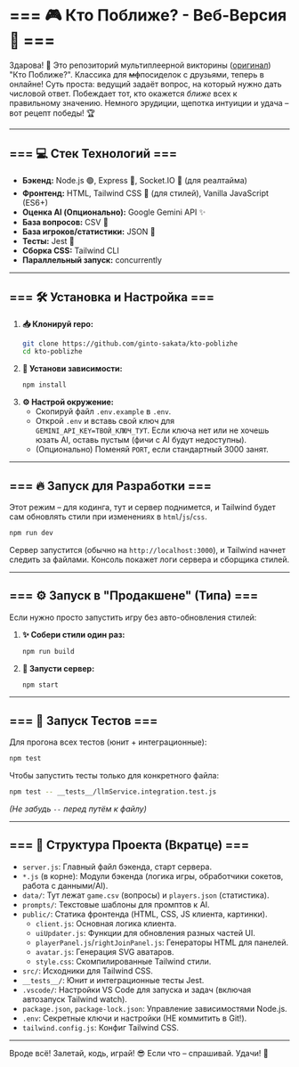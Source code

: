 # === 🎮 Кто Поближе? - Веб-Версия 🍋 ===

Здарова! 👋 Это репозиторий мультиплеерной викторины ([оригинал](https://dialogs.yandex.ru/store/skills/06a89705-igra-kto-blizhe)) "Кто Поближе?". Классика для <del>мф</del>посиделок с друзьями, теперь в онлайне! Суть проста: ведущий задаёт вопрос, на который нужно дать числовой ответ. Побеждает тот, кто окажется *ближе* всех к правильному значению. Немного эрудиции, щепотка интуиции и удача – вот рецепт победы! 🏆

---

## === 💻 Стек Технологий ===

*   **Бэкенд:** Node.js 🟢, Express 🚀, Socket.IO 🔌 (для реалтайма)
*   **Фронтенд:** HTML, Tailwind CSS 💨 (для стилей), Vanilla JavaScript (ES6+)
*   **Оценка AI (Опционально):** Google Gemini API ✨
*   **База вопросов:** CSV 📄
*   **База игроков/статистики:** JSON 📄
*   **Тесты:** Jest 🧪
*   **Сборка CSS:** Tailwind CLI
*   **Параллельный запуск:** concurrently

---

## === 🛠️ Установка и Настройка ===

1.  **📥 Клонируй repo:**
    ```bash
    git clone https://github.com/ginto-sakata/kto-poblizhe
    cd kto-poblizhe
    ```
2.  **🔧 Установи зависимости:**
    ```bash
    npm install
    ```
3.  **⚙️ Настрой окружение:**
    *   Скопируй файл `.env.example` в `.env`.
    *   Открой `.env` и вставь свой ключ для `GEMINI_API_KEY=ТВОЙ_КЛЮЧ_ТУТ`. Если ключа нет или не хочешь юзать AI, оставь пустым (фичи с AI будут недоступны).
    *   (Опционально) Поменяй `PORT`, если стандартный 3000 занят.

---

## === 🔥 Запуск для Разработки ===

Этот режим – для кодинга, тут и сервер поднимется, и Tailwind будет сам обновлять стили при изменениях в `html`/`js`/`css`.

```bash
npm run dev
```

Сервер запустится (обычно на `http://localhost:3000`), и Tailwind начнет следить за файлами. Консоль покажет логи сервера и сборщика стилей.

---

## === ⚙️ Запуск в "Продакшене" (Типа) ===

Если нужно просто запустить игру без авто-обновления стилей:

1.  **✨ Собери стили один раз:**
    ```bash
    npm run build
    ```
2.  **🚀 Запусти сервер:**
    ```bash
    npm start
    ```

---

## === 🧪 Запуск Тестов ===

Для прогона всех тестов (юнит + интеграционные):

```bash
npm test
```

Чтобы запустить тесты только для конкретного файла:

```bash
npm test -- __tests__/llmService.integration.test.js
```
*(Не забудь `--` перед путём к файлу)*

---

## === 📁 Структура Проекта (Вкратце) ===

*   `server.js`: Главный файл бэкенда, старт сервера.
*   `*.js` (в корне): Модули бэкенда (логика игры, обработчики сокетов, работа с данными/AI).
*   `data/`: Тут лежат `game.csv` (вопросы) и `players.json` (статистика).
*   `prompts/`: Текстовые шаблоны для промптов к AI.
*   `public/`: Статика фронтенда (HTML, CSS, JS клиента, картинки).
    *   `client.js`: Основная логика клиента.
    *   `uiUpdater.js`: Функции для обновления разных частей UI.
    *   `playerPanel.js`/`rightJoinPanel.js`: Генераторы HTML для панелей.
    *   `avatar.js`: Генерация SVG аватаров.
    *   `style.css`: Скомпилированные Tailwind стили.
*   `src/`: Исходники для Tailwind CSS.
*   `__tests__/`: Юнит и интеграционные тесты Jest.
*   `.vscode/`: Настройки VS Code для запуска и задач (включая автозапуск Tailwind watch).
*   `package.json`, `package-lock.json`: Управление зависимостями Node.js.
*   `.env`: Секретные ключи и настройки (НЕ коммитить в Git!).
*   `tailwind.config.js`: Конфиг Tailwind CSS.

---

Вроде всё! Залетай, кодь, играй! 😎 Если что – спрашивай. Удачи! 🚀

